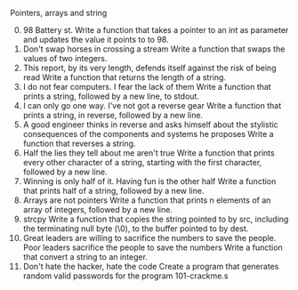 Pointers, arrays and string

0. 98 Battery st.
Write a function that takes a pointer to an int as parameter and updates the value it points to to 98.
1. Don't swap horses in crossing a stream
Write a function that swaps the values of two integers.
2. This report, by its very length, defends itself against the risk of being read
Write a function that returns the length of a string.
3. I do not fear computers. I fear the lack of them
Write a function that prints a string, followed by a new line, to stdout.
4. I can only go one way. I've not got a reverse gear
Write a function that prints a string, in reverse, followed by a new line.
5. A good engineer thinks in reverse and asks himself about the stylistic consequences of the components and systems he proposes
Write a function that reverses a string.
6. Half the lies they tell about me aren't true
Write a function that prints every other character of a string, starting with the first character, followed by a new line.
7. Winning is only half of it. Having fun is the other half
Write a function that prints half of a string, followed by a new line.
8. Arrays are not pointers
Write a function that prints n elements of an array of integers, followed by a new line.
9. strcpy
Write a function that copies the string pointed to by src, including the terminating null byte (\0), to the buffer pointed to by dest.
10. Great leaders are willing to sacrifice the numbers to save the people. Poor leaders sacrifice the people to save the numbers
Write a function that convert a string to an integer.
11. Don't hate the hacker, hate the code
Create a program that generates random valid passwords for the program 101-crackme.s
